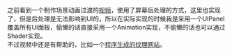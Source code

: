 ﻿之前看到一个制作场景动画过渡的[视频](https://www.bilibili.com/video/BV1Nu411d7Uk)，使用了屏幕后处理的方式，这里也实现了，但是后处理是无法影响到UI的，所以在实际实现的时候我是采用一个UIPanel覆盖所有UI面板，偷懒的话直接采用一个Animation实现，不偷懒的话也可以通过Shader实现。
<br>
不过视频中还是有帮助的，比如一个[程序生成的纹理网站](http://mebiusbox.github.io/contents/EffectTextureMaker/)。